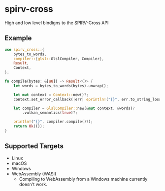 # spirv-cross
High and low level bindigns to the SPIRV-Cross API

## Example
```rust
use spirv_cross::{
    bytes_to_words,
    compiler::{glsl::GlslCompiler, Compiler},
    Result,
    Context,
};

fn compile(bytes: &[u8]) -> Result<()> {
    let words = bytes_to_words(bytes).unwrap();

    let mut context = Context::new()?;
    context.set_error_callback(|err| eprintln!("{}", err.to_string_lossy()));

    let compiler = GlslCompiler::new(&mut context, &words)?
        .vulkan_semantics(true)?;

    println!("{}", compiler.compile()?);
    return Ok(());
}
```

## Supported Targets
- Linux
- macOS
- Windows
- WebAssembly (WASI)
    - Compiling to WebAssembly from a Windows machine currently doesn't work.
